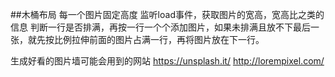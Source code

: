##木桶布局
每一个图片固定高度
监听load事件，获取图片的宽高，宽高比之类的信息
判断一行是否排满，再按一行一个个添加图片，如果未排满且放不下最后一张，就先按比例拉伸前面的图片占满一行，再将图片放在下一行。

生成好看的图片墙可能会用到的网站
https://unsplash.it/
http://lorempixel.com/